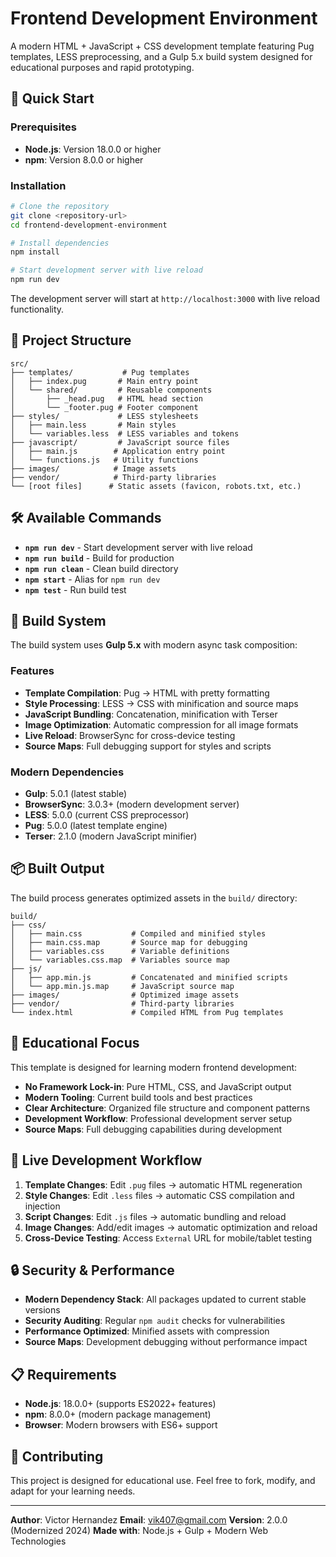 # Frontend Development Environment

A modern HTML + JavaScript + CSS development template featuring Pug templates, LESS preprocessing, and a Gulp 5.x build system designed for educational purposes and rapid prototyping.

## 🚀 Quick Start

### Prerequisites
- **Node.js**: Version 18.0.0 or higher
- **npm**: Version 8.0.0 or higher

### Installation
```bash
# Clone the repository
git clone <repository-url>
cd frontend-development-environment

# Install dependencies
npm install

# Start development server with live reload
npm run dev
```

The development server will start at `http://localhost:3000` with live reload functionality.

## 📁 Project Structure

```
src/
├── templates/           # Pug templates
│   ├── index.pug       # Main entry point
│   └── shared/         # Reusable components
│       ├── _head.pug   # HTML head section
│       └── _footer.pug # Footer component
├── styles/             # LESS stylesheets
│   ├── main.less       # Main styles
│   └── variables.less  # LESS variables and tokens
├── javascript/         # JavaScript source files
│   ├── main.js        # Application entry point
│   └── functions.js   # Utility functions
├── images/            # Image assets
├── vendor/            # Third-party libraries
└── [root files]      # Static assets (favicon, robots.txt, etc.)
```

## 🛠️ Available Commands

- **`npm run dev`** - Start development server with live reload
- **`npm run build`** - Build for production
- **`npm run clean`** - Clean build directory
- **`npm start`** - Alias for `npm run dev`
- **`npm test`** - Run build test

## 🔧 Build System

The build system uses **Gulp 5.x** with modern async task composition:

### Features
- **Template Compilation**: Pug → HTML with pretty formatting
- **Style Processing**: LESS → CSS with minification and source maps
- **JavaScript Bundling**: Concatenation, minification with Terser
- **Image Optimization**: Automatic compression for all image formats
- **Live Reload**: BrowserSync for cross-device testing
- **Source Maps**: Full debugging support for styles and scripts

### Modern Dependencies
- **Gulp**: 5.0.1 (latest stable)
- **BrowserSync**: 3.0.3+ (modern development server)
- **LESS**: 5.0.0 (current CSS preprocessor)
- **Pug**: 5.0.0 (latest template engine)
- **Terser**: 2.1.0 (modern JavaScript minifier)

## 📦 Built Output

The build process generates optimized assets in the `build/` directory:

```
build/
├── css/
│   ├── main.css           # Compiled and minified styles
│   ├── main.css.map       # Source map for debugging
│   ├── variables.css      # Variable definitions
│   └── variables.css.map  # Variables source map
├── js/
│   ├── app.min.js         # Concatenated and minified scripts
│   └── app.min.js.map     # JavaScript source map
├── images/                # Optimized image assets
├── vendor/                # Third-party libraries
└── index.html             # Compiled HTML from Pug templates
```

## 🎯 Educational Focus

This template is designed for learning modern frontend development:

- **No Framework Lock-in**: Pure HTML, CSS, and JavaScript output
- **Modern Tooling**: Current build tools and best practices
- **Clear Architecture**: Organized file structure and component patterns
- **Development Workflow**: Professional development server setup
- **Source Maps**: Full debugging capabilities during development

## 🔄 Live Development Workflow

1. **Template Changes**: Edit `.pug` files → automatic HTML regeneration
2. **Style Changes**: Edit `.less` files → automatic CSS compilation and injection
3. **Script Changes**: Edit `.js` files → automatic bundling and reload
4. **Image Changes**: Add/edit images → automatic optimization and reload
5. **Cross-Device Testing**: Access `External` URL for mobile/tablet testing

## 🔒 Security & Performance

- **Modern Dependency Stack**: All packages updated to current stable versions
- **Security Auditing**: Regular `npm audit` checks for vulnerabilities
- **Performance Optimized**: Minified assets with compression
- **Source Maps**: Development debugging without performance impact

## 📋 Requirements

- **Node.js**: 18.0.0+ (supports ES2022+ features)
- **npm**: 8.0.0+ (modern package management)
- **Browser**: Modern browsers with ES6+ support

## 🤝 Contributing

This project is designed for educational use. Feel free to fork, modify, and adapt for your learning needs.

---

**Author**: Victor Hernandez
**Email**: vik407@gmail.com
**Version**: 2.0.0 (Modernized 2024)
**Made with**: Node.js + Gulp + Modern Web Technologies
